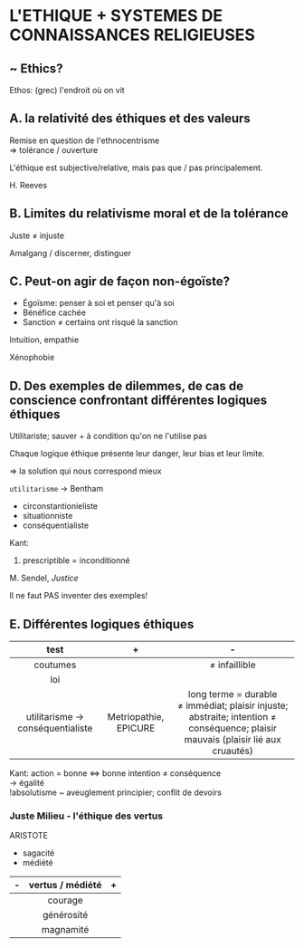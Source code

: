 # L'ETHIQUE + SYSTEMES DE CONNAISSANCES RELIGIEUSES
## ~ Ethic**s**?

Ethos: (grec) l'endroit où on vit

## A. la relativité des éthiques et des valeurs
Remise en question de l'ethnocentrisme  
=> tolérance / ouverture

L'éthique est subjective/relative, mais pas que / pas principalement.

H. Reeves

## B. Limites du relativisme moral et de la tolérance
Juste ≠ injuste

Amalgang / discerner, distinguer

## C. Peut-on agir de façon non-égoïste?
- Égoïsme: penser à soi et penser qu'à soi
- Bénéfice cachée
- Sanction ≠ certains ont risqué la sanction

Intuition, empathie

Xénophobie

## D. Des exemples de dilemmes, de cas de conscience confrontant différentes logiques éthiques

Utilitariste; sauver + à condition qu'on ne l'utilise pas

Chaque logique éthique présente leur danger, leur bias et leur limite.

=> la solution qui nous correspond mieux

`utilitarisme` -> Bentham

- circonstantionieliste
- situationniste
- conséquentialiste


Kant:

1. prescriptible = inconditionné


M. Sendel, *Justice*

Il ne faut PAS inventer des exemples!

## E. Différentes logiques éthiques
|test|**+**|**-**|
|:-:|:-:|:-:|
|coutumes||≠ infaillible|
|loi|||
|utilitarisme -> conséquentialiste|Metriopathie, EPICURE|long terme = durable ≠ immédiat; plaisir injuste; abstraite; intention ≠ conséquence; plaisir mauvais (plaisir lié aux cruautés)|

Kant: action = bonne <=> bonne intention ≠ conséquence  
-> égalité  
!absolutisme ~ aveuglement principier; conflit de devoirs

### Juste Milieu - l'éthique des vertus
ARISTOTE
- sagacité
- médiété

| - | vertus / médiété | + |
|:-:|:----------------:|:-:|
|   | courage          |   |
|   | générosité       |   |
|   | magnamité        |   |

